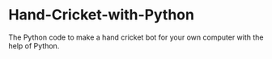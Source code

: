 # Hand-Cricket-with-Python
The Python code to make a hand cricket bot for your own computer with the help of Python.
